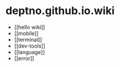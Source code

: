 # deptno.github.io.wiki

- [[hello wiki]]
- [[mobile]]
- [[terminal]]
- [[dev-tools]]
- [[language]]
- [[error]]
